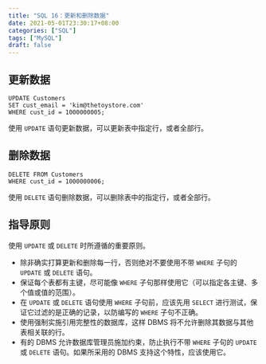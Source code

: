 ```yaml
---
title: "SQL 16：更新和删除数据"
date: 2021-05-01T23:30:17+08:00
categories: ["SQL"] 
tags: ["MySQL"]
draft: false
---
```


## 更新数据

```mysql
UPDATE Customers
SET cust_email = 'kim@thetoystore.com'
WHERE cust_id = 1000000005;
```

使用 `UPDATE` 语句更新数据，可以更新表中指定行，或者全部行。

## 删除数据

```mysql
DELETE FROM Customers
WHERE cust_id = 1000000006;
```

使用 `DELETE` 语句删除数据，可以删除表中的指定行，或者全部行。

## 指导原则

使用 `UPDATE` 或 `DELETE` 时所遵循的重要原则。

- 除非确实打算更新和删除每一行，否则绝对不要使用不带 `WHERE` 子句的 `UPDATE` 或 `DELETE` 语句。
- 保证每个表都有主键，尽可能像 `WHERE` 子句那样使用它（可以指定各主键、多个值或值的范围）。
- 在 `UPDATE` 或 `DELETE` 语句使用 `WHERE` 子句前，应该先用 `SELECT` 进行测试，保证它过滤的是正确的记录，以防编写的 `WHERE` 子句不正确。
- 使用强制实施引用完整性的数据库，这样 DBMS 将不允许删除其数据与其他表相关联的行。
- 有的 DBMS 允许数据库管理员施加约束，防止执行不带 `WHERE` 子句的 `UPDATE` 或 `DELETE` 语句。如果所采用的 DBMS 支持这个特性，应该使用它。